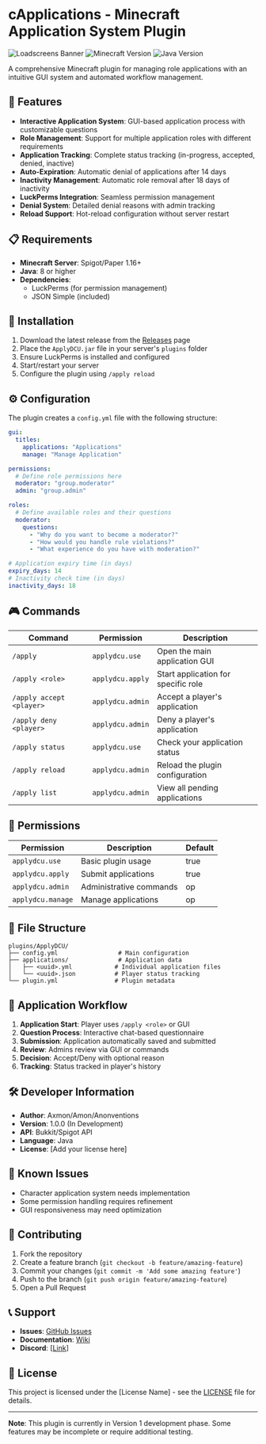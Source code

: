# cApplications - Minecraft Application System Plugin

![Loadscreens Banner](https://img.shields.io/badge/ApplyDCU-v1.0%20Beta-blue?style=for-the-badge)
![Minecraft Version](https://img.shields.io/badge/Minecraft-1.20+-green?style=for-the-badge)
![Java Version](https://img.shields.io/badge/Java-17+-orange?style=for-the-badge)

A comprehensive Minecraft plugin for managing role applications with an intuitive GUI system and automated workflow management.

## 🌟 Features

- **Interactive Application System**: GUI-based application process with customizable questions
- **Role Management**: Support for multiple application roles with different requirements
- **Application Tracking**: Complete status tracking (in-progress, accepted, denied, inactive)
- **Auto-Expiration**: Automatic denial of applications after 14 days
- **Inactivity Management**: Automatic role removal after 18 days of inactivity
- **LuckPerms Integration**: Seamless permission management
- **Denial System**: Detailed denial reasons with admin tracking
- **Reload Support**: Hot-reload configuration without server restart

## 📋 Requirements

- **Minecraft Server**: Spigot/Paper 1.16+
- **Java**: 8 or higher
- **Dependencies**: 
  - LuckPerms (for permission management)
  - JSON Simple (included)

## 🚀 Installation

1. Download the latest release from the [Releases](../../releases) page
2. Place the `ApplyDCU.jar` file in your server's `plugins` folder
3. Ensure LuckPerms is installed and configured
4. Start/restart your server
5. Configure the plugin using `/apply reload`

## ⚙️ Configuration

The plugin creates a `config.yml` file with the following structure:

```yaml
gui:
  titles:
    applications: "Applications"
    manage: "Manage Application"

permissions:
  # Define role permissions here
  moderator: "group.moderator"
  admin: "group.admin"

roles:
  # Define available roles and their questions
  moderator:
    questions:
      - "Why do you want to become a moderator?"
      - "How would you handle rule violations?"
      - "What experience do you have with moderation?"

# Application expiry time (in days)
expiry_days: 14
# Inactivity check time (in days)  
inactivity_days: 18
```

## 🎮 Commands

| Command | Permission | Description |
|---------|------------|-------------|
| `/apply` | `applydcu.use` | Open the main application GUI |
| `/apply <role>` | `applydcu.apply` | Start application for specific role |
| `/apply accept <player>` | `applydcu.admin` | Accept a player's application |
| `/apply deny <player>` | `applydcu.admin` | Deny a player's application |
| `/apply status` | `applydcu.use` | Check your application status |
| `/apply reload` | `applydcu.admin` | Reload the plugin configuration |
| `/apply list` | `applydcu.admin` | View all pending applications |

## 🔧 Permissions

| Permission | Description | Default |
|------------|-------------|---------|
| `applydcu.use` | Basic plugin usage | true |
| `applydcu.apply` | Submit applications | true |
| `applydcu.admin` | Administrative commands | op |
| `applydcu.manage` | Manage applications | op |

## 📁 File Structure

```
plugins/ApplyDCU/
├── config.yml                 # Main configuration
├── applications/              # Application data
│   ├── <uuid>.yml            # Individual application files
│   └── <uuid>.json           # Player status tracking
└── plugin.yml                # Plugin metadata
```

## 🔄 Application Workflow

1. **Application Start**: Player uses `/apply <role>` or GUI
2. **Question Process**: Interactive chat-based questionnaire
3. **Submission**: Application automatically saved and submitted
4. **Review**: Admins review via GUI or commands
5. **Decision**: Accept/Deny with optional reason
6. **Tracking**: Status tracked in player's history

## 🛠️ Developer Information

- **Author**: Axmon/Amon/Anonventions
- **Version**: 1.0.0 (In Development)
- **API**: Bukkit/Spigot API
- **Language**: Java
- **License**: [Add your license here]

## 🐛 Known Issues

- Character application system needs implementation
- Some permission handling requires refinement
- GUI responsiveness may need optimization

## 🤝 Contributing

1. Fork the repository
2. Create a feature branch (`git checkout -b feature/amazing-feature`)
3. Commit your changes (`git commit -m 'Add some amazing feature'`)
4. Push to the branch (`git push origin feature/amazing-feature`)
5. Open a Pull Request

## 📞 Support

- **Issues**: [GitHub Issues](../../issues)
- **Documentation**: [Wiki](../../wiki)
- **Discord**: [[Link](https://discord.gg/SG8jvb9WU5)]

## 📜 License

This project is licensed under the [License Name] - see the [LICENSE](LICENSE) file for details.

---

**Note**: This plugin is currently in Version 1 development phase. Some features may be incomplete or require additional testing.
